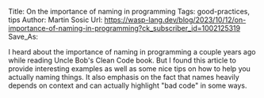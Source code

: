 Title: On the importance of naming in programming
Tags: good-practices, tips
Author: Martin Sosic
Url: https://wasp-lang.dev/blog/2023/10/12/on-importance-of-naming-in-programming?ck_subscriber_id=1002125319
Save_As:

I heard about the importance of naming in programming a couple years ago while reading Uncle Bob's Clean Code book. But I found this article to provide interesting examples as well as some nice tips on how to help you actually naming things. It also emphasis on the fact that names heavily depends on context and can actually highlight "bad code" in some ways.
